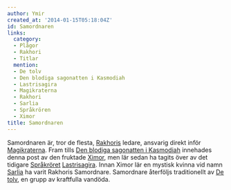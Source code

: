 ```yaml
---
author: Ymir
created_at: '2014-01-15T05:18:04Z'
id: Samordnaren
links:
  category:
  - Plågor
  - Rakhori
  - Titlar
  mention:
  - De tolv
  - Den blodiga sagonatten i Kasmodiah
  - Lastrisagira
  - Magikraterna
  - Rakhori
  - Sarlia
  - Språkrören
  - Ximor
title: Samordnaren
---
```


Samordnaren är, tror de flesta, [Rakhoris] ledare, ansvarig direkt inför [Magikraterna]. Fram tills
[Den blodiga sagonatten i Kasmodiah] innehades denna post av den fruktade [Ximor], men lär sedan ha
tagits över av det tidigare [Språkröret][] [Lastrisagira]. Innan Ximor lär en mystisk kvinna vid
namn [Sarlia] ha varit Rakhoris Samordnare. Samordnare återföljs traditionellt av [De tolv], en
grupp av kraftfulla vandöda.

  [Rakhoris]: Rakhori
  [Magikraterna]: Magikraterna
  [Den blodiga sagonatten i Kasmodiah]: Den_blodiga_sagonatten_i_Kasmodiah
  [Ximor]: Ximor
  [Språkröret]: Språkrören
  [Lastrisagira]: Lastrisagira
  [Sarlia]: Sarlia
  [De tolv]: De_tolv